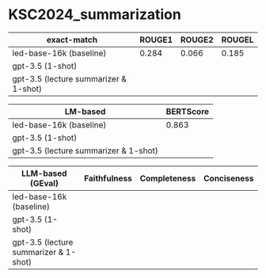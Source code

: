 # KSC2024_summarization

|exact-match|ROUGE1|ROUGE2|ROUGEL|
|--------|-----|-----|-----|
|led-base-16k (baseline)| 0.284 | 0.066 | 0.185 |
|gpt-3.5 (1-shot)| | | |
|gpt-3.5 (lecture summarizer & 1-shot)| | | |

|LM-based|BERTScore|
|--------|-----|
|led-base-16k (baseline)| 0.863 |
|gpt-3.5 (1-shot)| | 
|gpt-3.5 (lecture summarizer & 1-shot)| |

|LLM-based (GEval)|Faithfulness|Completeness|Conciseness|
|--------|-----|-----|-----|
|led-base-16k (baseline)|  |  ||
|gpt-3.5 (1-shot)| | | |
|gpt-3.5 (lecture summarizer & 1-shot)| | | |

